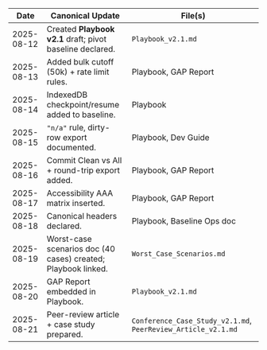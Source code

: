 | Date       | Canonical Update                                              | File(s)                                                       |
| ---------- | ------------------------------------------------------------- | ------------------------------------------------------------- |
| 2025-08-12 | Created **Playbook v2.1** draft; pivot baseline declared.     | `Playbook_v2.1.md`                                            |
| 2025-08-13 | Added bulk cutoff (50k) + rate limit rules.                   | Playbook, GAP Report                                          |
| 2025-08-14 | IndexedDB checkpoint/resume added to baseline.                | Playbook                                                      |
| 2025-08-15 | `"n/a"` rule, dirty-row export documented.                    | Playbook, Dev Guide                                           |
| 2025-08-16 | Commit Clean vs All + round-trip export added.                | Playbook, GAP Report                                          |
| 2025-08-17 | Accessibility AAA matrix inserted.                            | Playbook, GAP Report                                          |
| 2025-08-18 | Canonical headers declared.                                   | Playbook, Baseline Ops doc                                    |
| 2025-08-19 | Worst-case scenarios doc (40 cases) created; Playbook linked. | `Worst_Case_Scenarios.md`                                     |
| 2025-08-20 | GAP Report embedded in Playbook.                              | `Playbook_v2.1.md`                                            |
| 2025-08-21 | Peer-review article + case study prepared.                    | `Conference_Case_Study_v2.1.md`, `PeerReview_Article_v2.1.md` |
